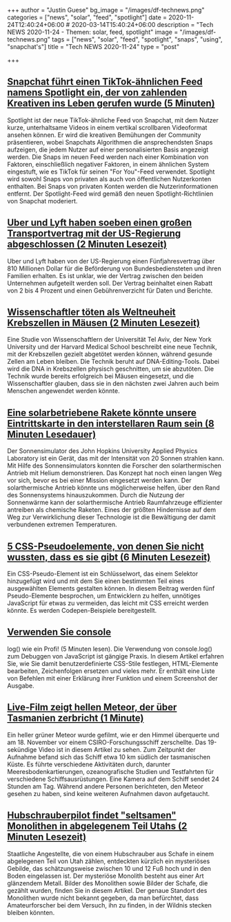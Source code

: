 +++
author = "Justin Guese"
bg_image = "/images/df-technews.png"
categories = ["news", "solar", "feed", "spotlight"]
date = 2020-11-24T12:40:24+06:00 # 2020-03-14T15:40:24+06:00
description = "Tech NEWS 2020-11-24 - Themen: solar, feed, spotlight"
image = "/images/df-technews.png"
tags = ["news", "solar", "feed", "spotlight", "snaps", "using", "snapchat's"]
title = "Tech NEWS 2020-11-24"
type = "post"

+++

## [Snapchat führt einen TikTok-ähnlichen Feed namens Spotlight ein, der von zahlenden Kreativen ins Leben gerufen wurde (5 Minuten)](https://techcrunch.com/2020/11/23/snapchat-launches-a-tiktok-like-feed-called-spotlight-kick-started-by-paying-creators//1/01000175f9f00a4b-dc61cd06-585e-4cde-8011-5c725e745cf9-000000/3MgUvmlpz0tEocKy4rz0Je83iD26yORknjg1ZQkh6hQ=168)

 Spotlight ist der neue TikTok-ähnliche Feed von Snapchat, mit dem Nutzer kurze, unterhaltsame Videos in einem vertikal scrollbaren Videoformat ansehen können. Er wird die kreativen Bemühungen der Community präsentieren, wobei Snapchats Algorithmen die ansprechendsten Snaps aufzeigen, die jedem Nutzer auf einer personalisierten Basis angezeigt werden. Die Snaps im neuen Feed werden nach einer Kombination von Faktoren, einschließlich negativer Faktoren, in einem ähnlichen System eingestuft, wie es TikTok für seinen "For You"-Feed verwendet. Spotlight wird sowohl Snaps von privaten als auch von öffentlichen Nutzerkonten enthalten. Bei Snaps von privaten Konten werden die Nutzerinformationen entfernt. Der Spotlight-Feed wird gemäß den neuen Spotlight-Richtlinien von Snapchat moderiert.

## [Uber und Lyft haben soeben einen großen Transportvertrag mit der US-Regierung abgeschlossen (2 Minuten Lesezeit)](https://www.theverge.com/2020/11/23/21611553/uber-lyft-gsa-government-contract-amount/1/01000175f9f00a4b-dc61cd06-585e-4cde-8011-5c725e745cf9-000000/ds1tywahymluGdGCkPEZXQ7EiwpHmkmbO2u0W7BA3_Q=168)

 Uber und Lyft haben von der US-Regierung einen Fünfjahresvertrag über 810 Millionen Dollar für die Beförderung von Bundesbediensteten und ihren Familien erhalten. Es ist unklar, wie der Vertrag zwischen den beiden Unternehmen aufgeteilt werden soll. Der Vertrag beinhaltet einen Rabatt von 2 bis 4 Prozent und einen Gebührenverzicht für Daten und Berichte.

## [Wissenschaftler töten als Weltneuheit Krebszellen in Mäusen (2 Minuten Lesezeit)](https://www.independent.co.uk/news/science/cancer-cells-mice-kills-gene-editing-scientists-b1760367.html/1/01000175f9f00a4b-dc61cd06-585e-4cde-8011-5c725e745cf9-000000/zp9gXmJR46tYl_sIviXUEAwjewUqjrCPwS1zYu0t9Fk=168)

 Eine Studie von Wissenschaftlern der Universität Tel Aviv, der New York University und der Harvard Medical School beschreibt eine neue Technik, mit der Krebszellen gezielt abgetötet werden können, während gesunde Zellen am Leben bleiben. Die Technik beruht auf DNA-Editing-Tools. Dabei wird die DNA in Krebszellen physisch geschnitten, um sie abzutöten. Die Technik wurde bereits erfolgreich bei Mäusen eingesetzt, und die Wissenschaftler glauben, dass sie in den nächsten zwei Jahren auch beim Menschen angewendet werden könnte.

## [Eine solarbetriebene Rakete könnte unsere Eintrittskarte in den interstellaren Raum sein (8 Minuten Lesedauer)](https://arstechnica.com/science/2020/11/a-solar-powered-rocket-might-be-our-ticket-to-interstellar-space//1/01000175f9f00a4b-dc61cd06-585e-4cde-8011-5c725e745cf9-000000/MBl2OZMPpyhh1xUkYokzCGfuviSbU6ydrP3e9R0k43E=168)

 Der Sonnensimulator des John Hopkins University Applied Physics Laboratory ist ein Gerät, das mit der Intensität von 20 Sonnen strahlen kann. Mit Hilfe des Sonnensimulators konnten die Forscher den solarthermischen Antrieb mit Helium demonstrieren. Das Konzept hat noch einen langen Weg vor sich, bevor es bei einer Mission eingesetzt werden kann. Der solarthermische Antrieb könnte uns möglicherweise helfen, über den Rand des Sonnensystems hinauszukommen. Durch die Nutzung der Sonnenwärme kann der solarthermische Antrieb Raumfahrzeuge effizienter antreiben als chemische Raketen. Eines der größten Hindernisse auf dem Weg zur Verwirklichung dieser Technologie ist die Bewältigung der damit verbundenen extremen Temperaturen.

## [5 CSS-Pseudoelemente, von denen Sie nicht wussten, dass es sie gibt (6 Minuten Lesezeit)](https://blog.logrocket.com/5-css-pseudo-elements-you-never-knew-existed//1/01000175f9f00a4b-dc61cd06-585e-4cde-8011-5c725e745cf9-000000/_Av6kiBxRy4f-mS4vrdz91GsPjsJeg7WXwZtfJ0IBmE=168)

 Ein CSS-Pseudo-Element ist ein Schlüsselwort, das einem Selektor hinzugefügt wird und mit dem Sie einen bestimmten Teil eines ausgewählten Elements gestalten können. In diesem Beitrag werden fünf Pseudo-Elemente besprochen, um Entwicklern zu helfen, unnötiges JavaScript für etwas zu vermeiden, das leicht mit CSS erreicht werden könnte. Es werden Codepen-Beispiele bereitgestellt.

## [Verwenden Sie console](https://denic.hashnode.dev/use-consolelog-like-a-pro/1/01000175f9f00a4b-dc61cd06-585e-4cde-8011-5c725e745cf9-000000/3GVLZSFo9iqtrD1uw2d_yBCzsB2Wt7kOxTm6jcl6mR4=168)

log() wie ein Profi! (5 Minuten lesen). Die Verwendung von console.log() zum Debuggen von JavaScript ist gängige Praxis. In diesem Artikel erfahren Sie, wie Sie damit benutzerdefinierte CSS-Stile festlegen, HTML-Elemente bearbeiten, Zeichenfolgen ersetzen und vieles mehr. Er enthält eine Liste von Befehlen mit einer Erklärung ihrer Funktion und einem Screenshot der Ausgabe.

## [Live-Film zeigt hellen Meteor, der über Tasmanien zerbricht (1 Minute)](https://interestingengineering.com/live-footage-shows-bright-meteor-breaking-up-over-tasmania/1/01000175f9f00a4b-dc61cd06-585e-4cde-8011-5c725e745cf9-000000/vDref7W49aAJVi8T7f988NRtLsp2NOKDz9ztLn4vImU=168)

 Ein heller grüner Meteor wurde gefilmt, wie er den Himmel überquerte und am 18. November vor einem CSIRO-Forschungsschiff zerschellte. Das 19-sekündige Video ist in diesem Artikel zu sehen. Zum Zeitpunkt der Aufnahme befand sich das Schiff etwa 10 km südlich der tasmanischen Küste. Es führte verschiedene Aktivitäten durch, darunter Meeresbodenkartierungen, ozeanografische Studien und Testfahrten für verschiedene Schiffsausrüstungen. Eine Kamera auf dem Schiff sendet 24 Stunden am Tag. Während andere Personen berichteten, den Meteor gesehen zu haben, sind keine weiteren Aufnahmen davon aufgetaucht.

## [Hubschrauberpilot findet "seltsamen" Monolithen in abgelegenem Teil Utahs (2 Minuten Lesezeit)](https://www.theguardian.com/us-news/2020/nov/23/helicopter-pilot-finds-strange-monolith-in-remote-part-of-utah/1/01000175f9f00a4b-dc61cd06-585e-4cde-8011-5c725e745cf9-000000/sosFjO4QyaS_6Mldred01iOznkKHFlwhlRZkUZYxerM=168)

 Staatliche Angestellte, die von einem Hubschrauber aus Schafe in einem abgelegenen Teil von Utah zählen, entdeckten kürzlich ein mysteriöses Gebilde, das schätzungsweise zwischen 10 und 12 Fuß hoch und in den Boden eingelassen ist. Der mysteriöse Monolith besteht aus einer Art glänzendem Metall. Bilder des Monolithen sowie Bilder der Schafe, die gezählt wurden, finden Sie in diesem Artikel. Der genaue Standort des Monolithen wurde nicht bekannt gegeben, da man befürchtet, dass Amateurforscher bei dem Versuch, ihn zu finden, in der Wildnis stecken bleiben könnten.

